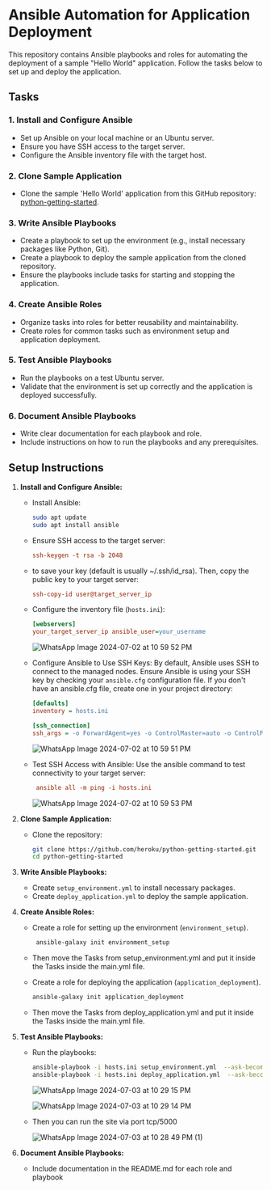 
# Ansible Automation for Application Deployment

This repository contains Ansible playbooks and roles for automating the deployment of a sample "Hello World" application. Follow the tasks below to set up and deploy the application.

## Tasks

### 1. Install and Configure Ansible
- Set up Ansible on your local machine or an Ubuntu server.
- Ensure you have SSH access to the target server.
- Configure the Ansible inventory file with the target host.

### 2. Clone Sample Application
- Clone the sample 'Hello World' application from this GitHub repository: [python-getting-started](https://github.com/heroku/python-getting-started).

### 3. Write Ansible Playbooks
- Create a playbook to set up the environment (e.g., install necessary packages like Python, Git).
- Create a playbook to deploy the sample application from the cloned repository.
- Ensure the playbooks include tasks for starting and stopping the application.

### 4. Create Ansible Roles
- Organize tasks into roles for better reusability and maintainability.
- Create roles for common tasks such as environment setup and application deployment.

### 5. Test Ansible Playbooks
- Run the playbooks on a test Ubuntu server.
- Validate that the environment is set up correctly and the application is deployed successfully.

### 6. Document Ansible Playbooks
- Write clear documentation for each playbook and role.
- Include instructions on how to run the playbooks and any prerequisites.

## Setup Instructions

1. **Install and Configure Ansible:**
   - Install Ansible:
     ```bash
     sudo apt update
     sudo apt install ansible
     ```
   - Ensure SSH access to the target server:
     ```ini
     ssh-keygen -t rsa -b 2048
     ```
   - to save your key (default is usually ~/.ssh/id_rsa). Then, copy the public key to your target server:  
     ```ini
     ssh-copy-id user@target_server_ip
     ```
   - Configure the inventory file (`hosts.ini`):
     ```ini
     [webservers]
     your_target_server_ip ansible_user=your_username 
     ```
     ![WhatsApp Image 2024-07-02 at 10 59 52 PM](https://github.com/Abdelrahman-17/setting-up-ansible-pipeline/assets/83679041/c686b6a1-a24a-43a9-96a7-432e4adf6ed0)
   - Configure Ansible to Use SSH Keys:
       By default, Ansible uses SSH to connect to the managed nodes. Ensure Ansible is using your SSH key by checking your `ansible.cfg` configuration file. If you don't have an ansible.cfg file, create one in your project directory:

      ```ini
      [defaults]
      inventory = hosts.ini

      [ssh_connection]
      ssh_args = -o ForwardAgent=yes -o ControlMaster=auto -o ControlPersist=60s

     ```

     ![WhatsApp Image 2024-07-02 at 10 59 51 PM](https://github.com/Abdelrahman-17/setting-up-ansible-pipeline/assets/83679041/9da6b366-2f45-466f-b817-b81f590fac82)
   - Test SSH Access with Ansible:
     Use the ansible command to test connectivity to your target server:
     ```ini
      ansible all -m ping -i hosts.ini
     ```
     ![WhatsApp Image 2024-07-02 at 10 59 53 PM](https://github.com/Abdelrahman-17/setting-up-ansible-pipeline/assets/83679041/4ae1c5eb-3b23-4378-af66-0f6341762b2d)


2. **Clone Sample Application:**
   - Clone the repository:
     ```bash
     git clone https://github.com/heroku/python-getting-started.git
     cd python-getting-started
     ```

3. **Write Ansible Playbooks:**
   - Create `setup_environment.yml` to install necessary packages.
   - Create `deploy_application.yml` to deploy the sample application.

4. **Create Ansible Roles:**
   - Create a role for setting up the environment (`environment_setup`).
     ```bash
      ansible-galaxy init environment_setup

     ```
   - Then move the Tasks from setup_environment.yml and put it inside the Tasks inside the main.yml file.

    
   - Create a role for deploying the application (`application_deployment`).
      ```bash
      ansible-galaxy init application_deployment


     ```
      
   - Then move the Tasks from deploy_application.yml and put it inside the Tasks inside the main.yml file.



5. **Test Ansible Playbooks:**
   - Run the playbooks:
     ```bash
     ansible-playbook -i hosts.ini setup_environment.yml  --ask-become-pass
     ansible-playbook -i hosts.ini deploy_application.yml  --ask-become-pass
     ```

     ![WhatsApp Image 2024-07-03 at 10 29 15 PM](https://github.com/Abdelrahman-17/setting-up-ansible-pipeline/assets/83679041/2fb22f56-c582-4dcf-a9e0-c12160c1cd3e)


     ![WhatsApp Image 2024-07-03 at 10 29 14 PM](https://github.com/Abdelrahman-17/setting-up-ansible-pipeline/assets/83679041/be21b6a4-5774-4fc7-a0a4-b591e82103b8)


   - Then you can run the site via port tcp/5000 

     ![WhatsApp Image 2024-07-03 at 10 28 49 PM (1)](https://github.com/Abdelrahman-17/setting-up-ansible-pipeline/assets/83679041/0fe00b42-2c09-477f-ae7a-4c1ea9a54aee)




6. **Document Ansible Playbooks:**
   - Include documentation in the README.md for each role and playbook


